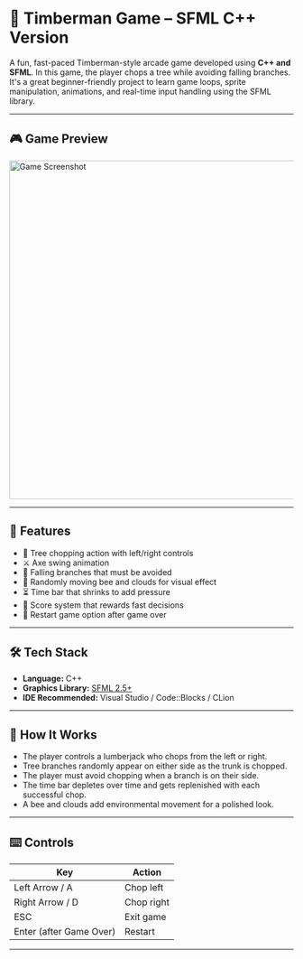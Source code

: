 # 🌲 Timberman Game – SFML C++ Version

A fun, fast-paced Timberman-style arcade game developed using **C++ and SFML**. In this game, the player chops a tree while avoiding falling branches. It's a great beginner-friendly project to learn game loops, sprite manipulation, animations, and real-time input handling using the SFML library.

---

## 🎮 Game Preview

<img src="screenshot.png" alt="Game Screenshot" width="600">

---

## 🚀 Features

- 🌳 Tree chopping action with left/right controls
- ⚔️ Axe swing animation
- 🌿 Falling branches that must be avoided
- 🐝 Randomly moving bee and clouds for visual effect
- ⏳ Time bar that shrinks to add pressure
- 🧠 Score system that rewards fast decisions
- 🔄 Restart game option after game over

---

## 🛠️ Tech Stack

- **Language:** C++
- **Graphics Library:** [SFML 2.5+](https://www.sfml-dev.org/)
- **IDE Recommended:** Visual Studio / Code::Blocks / CLion

---

## 🧩 How It Works

- The player controls a lumberjack who chops from the left or right.
- Tree branches randomly appear on either side as the trunk is chopped.
- The player must avoid chopping when a branch is on their side.
- The time bar depletes over time and gets replenished with each successful chop.
- A bee and clouds add environmental movement for a polished look.

---

## ⌨️ Controls

| Key        | Action            |
|-----------|-------------------|
| Left Arrow / A | Chop left     |
| Right Arrow / D | Chop right   |
| ESC         | Exit game        |
| Enter (after Game Over) | Restart |

---


